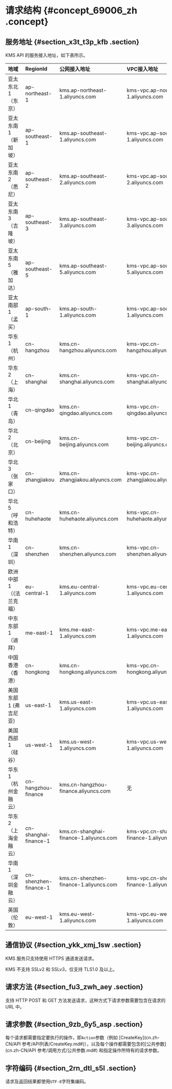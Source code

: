 # 请求结构 {#concept_69006_zh .concept}

## 服务地址 {#section_x3t_t3p_kfb .section}

KMS API 的服务接入地址，如下表所示。

|地域|RegionId|公网接入地址|VPC接入地址|
|:-|:-------|:-----|:------|
|亚太东北1（东京）|ap-northeast-1|kms.ap-northeast-1.aliyuncs.com|kms-vpc.ap-northeast-1.aliyuncs.com|
|亚太东南1（新加坡）|ap-southeast-1|kms.ap-southeast-1.aliyuncs.com|kms-vpc.ap-southeast-1.aliyuncs.com|
|亚太东南2（悉尼）|ap-southeast-2|kms.ap-southeast-2.aliyuncs.com|kms-vpc.ap-southeast-2.aliyuncs.com|
|亚太东南3（吉隆坡）|ap-southeast-3|kms.ap-southeast-3.aliyuncs.com|kms-vpc.ap-southeast-3.aliyuncs.com|
|亚太东南5（雅加达）|ap-southeast-5|kms.ap-southeast-5.aliyuncs.com|kms-vpc.ap-southeast-5.aliyuncs.com|
|亚太南部1（孟买）|ap-south-1|kms.ap-south-1.aliyuncs.com|kms-vpc.ap-south-1.aliyuncs.com|
|华东1（杭州）|cn-hangzhou|kms.cn-hangzhou.aliyuncs.com|kms-vpc.cn-hangzhou.aliyuncs.com|
|华东2（上海）|cn-shanghai|kms.cn-shanghai.aliyuncs.com|kms-vpc.cn-shanghai.aliyuncs.com|
|华北1（青岛）|cn-qingdao|kms.cn-qingdao.aliyuncs.com|kms-vpc.cn-qingdao.aliyuncs.com|
|华北2（北京）|cn-beijing|kms.cn-beijing.aliyuncs.com|kms-vpc.cn-beijing.aliyuncs.com|
|华北3（张家口）|cn-zhangjiakou|kms.cn-zhangjiakou.aliyuncs.com|kms-vpc.cn-zhangjiakou.aliyuncs.com|
|华北5（呼和浩特）|cn-huhehaote|kms.cn-huhehaote.aliyuncs.com|kms-vpc.cn-huhehaote.aliyuncs.com|
|华南1（深圳）|cn-shenzhen|kms.cn-shenzhen.aliyuncs.com|kms-vpc.cn-shenzhen.aliyuncs.com|
|欧洲中部1（\(法兰克福）|eu-central-1|kms.eu-central-1.aliyuncs.com|kms-vpc.eu-central-1.aliyuncs.com|
|中东东部1（迪拜）|me-east-1|kms.me-east-1.aliyuncs.com|kms-vpc.me-east-1.aliyuncs.com|
|中国香港（香港）|cn-hongkong|kms.cn-hongkong.aliyuncs.com|kms-vpc.cn-hongkong.aliyuncs.com|
|美国东部1 \(弗吉尼亚\)|us-east-1|kms.us-east-1.aliyuncs.com|kms-vpc.us-east-1.aliyuncs.com|
|美国西部1（硅谷）|us-west-1|kms.us-west-1.aliyuncs.com|kms-vpc.us-west-1.aliyuncs.com|
|华东 1（杭州金融云）|cn-hangzhou-finance|kms.cn-hangzhou-finance.aliyuncs.com|无|
|华东 2（上海金融云）|cn-shanghai-finance-1|kms.cn-shanghai-finance-1.aliyuncs.com|kms-vpc.cn-shanghai-finance-1.aliyuncs.com|
|华南 1（深圳金融云）|cn-shenzhen-finance-1|kms.cn-shenzhen-finance-1.aliyuncs.com|kms-vpc.cn-shenzhen-finance-1.aliyuncs.com|
|英国（伦敦）|eu-west-1|kms.eu-west-1.aliyuncs.com|kms-vpc.eu-west-1.aliyuncs.com|

## 通信协议 {#section_ykk_xmj_1sw .section}

KMS 服务只支持使用 HTTPS 通道发送请求。

KMS 不支持 SSLv2 和 SSLv3，仅支持 TLS1.0 及以上。

## 请求方法 {#section_fu3_zwh_aey .section}

支持 HTTP POST 和 GET 方法发送请求，这种方式下请求参数需要包含在请求的 URL 中。

## 请求参数 {#section_9zb_6y5_asp .section}

每个请求都需要指定要执行的操作，即`Action`参数（例如 [CreateKey](cn.zh-CN/API 参考/API列表/CreateKey.md#)），以及每个操作都需要包含的[公共参数](cn.zh-CN/API 参考/调用方式/公共参数.md#) 和指定操作所特有的请求参数。

## 字符编码 {#section_2rn_dtl_s5l .section}

请求及返回结果都使用`UTF-8`字符集编码。


